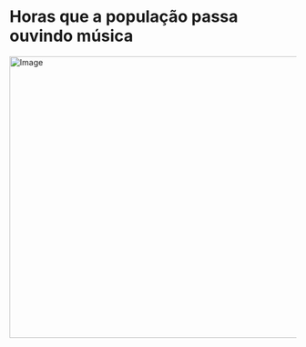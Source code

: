 # Horas que a população passa ouvindo música
<img width="607" height="496" alt="Image" src="https://github.com/user-attachments/assets/395238b7-9e54-4e27-923a-d9967c19e845" />

